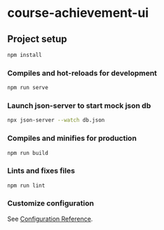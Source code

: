 # course-achievement-ui

## Project setup

``` bash
npm install
```

### Compiles and hot-reloads for development

``` bash
npm run serve
```

### Launch json-server to start mock json db

``` bash
npx json-server --watch db.json
```

### Compiles and minifies for production

``` bash
npm run build
```

### Lints and fixes files

``` bash
npm run lint
```

### Customize configuration

See [Configuration Reference](https://cli.vuejs.org/config/).
